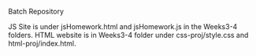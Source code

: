 Batch Repository

JS Site is under jsHomework.html and jsHomework.js in the Weeks3-4 folders.
HTML website is in Weeks3-4 folder under css-proj/style.css and html-proj/index.html.
